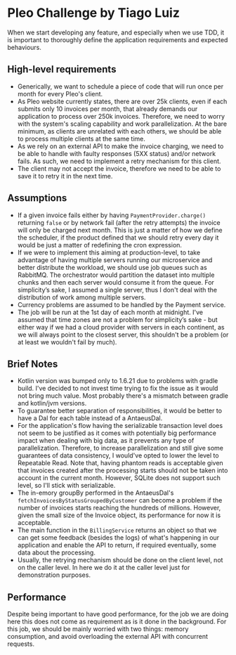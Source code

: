 # Pleo Challenge by Tiago Luiz

When we start developing any feature, and especially when we use TDD, it is important to thoroughly define the
application
requirements and expected behaviours.

## High-level requirements

- Generically, we want to schedule a piece of code that will run once per month for every Pleo's client.
- As Pleo website currently states, there are over 25k clients, even if each submits only 10 invoices
  per month, that already demands our application to process over 250k invoices. Therefore, we need to worry with the
  system's scaling capability and work parallelization. At the bare minimum, as clients are unrelated with each
  others, we should be able to process multiple clients at the same time.
- As we rely on an external API to make the invoice charging, we need to be able to handle with faulty responses (5XX
  status) and/or network fails. As such, we need to implement a retry mechanism for this client.
- The client may not accept the invoice, therefore we need to be able to save it to retry it in the next time.

## Assumptions

- If a given invoice fails either by having `PaymentProvider.charge()` returning `false` or by network fail (after the
  retry attempts) the invoice will only be charged next month. This is just a matter of how we define the scheduler,
  if the product defined that we should retry every day it would be just a matter of redefining the cron expression.
- If we were to implement this aiming at production-level, to take advantage of having multiple servers running our
  microservice and better distribute the workload, we should use job queues such as RabbitMQ. The orchestrator would
  partition the dataset into multiple chunks and then each server would consume it from the queue. For simplicity’s
  sake, I assumed a single server, thus I don't deal with the distribution of work among multiple servers.
- Currency problems are assumed to be handled by the Payment service.
- The job will be run at the 1st day of each month at midnight. I've assumed that time zones are not a problem for
  simplicity’s sake - but either way if we had a cloud provider with servers in each continent, as we will always point
  to the closest server, this shouldn't be a problem (or at least we wouldn't fail by much).

## Brief Notes

- Kotlin version was bumped only to 1.6.21 due to problems with gradle build. I've decided to not invest time trying to
  fix the issue as it would not bring much value. Most probably there's a mismatch between gradle and kotlin/jvm
  versions.
- To guarantee better separation of responsibilities, it would be better to have a Dal for each table instead of a
  AntaeusDal.
- For the application's flow having the serializable transaction level does not seem to be justified as it comes with
  potentially big performance impact when dealing with big data, as it prevents any type of parallelization. Therefore,
  to increase parallelization and still give some guarantees of data consistency, I would've opted to lower the level to
  Repeatable Read. Note that, having phantom reads is acceptable given that invoices created after the processing starts
  should not be taken into account in the current month. However, SQLite does not support such level, so I'll stick with
  serializable.
- The in-emory groupBy performed in the AntaeusDal's `fetchInvoicesByStatusGroupedByCustomer` can become a problem if
  the number of invoices starts reaching the hundreds of millions. However, given the small size of the Invoice object,
  its performance for now it is acceptable.
- The main function in the `BillingService` returns an object so that we can get some feedback (besides the logs) of
  what's happening in our application and enable the API to return, if required eventually, some data about the
  processing.
- Usually, the retrying mechanism should be done on the client level, not on the caller level. In here we do it at the
  caller level just for demonstration purposes.

## Performance

Despite being important to have good performance, for the job we are doing here this does not come as requirement as is
it done in the background. For this job, we should be mainly worried with two things: memory consumption, and avoid
overloading the external API with concurrent requests.
